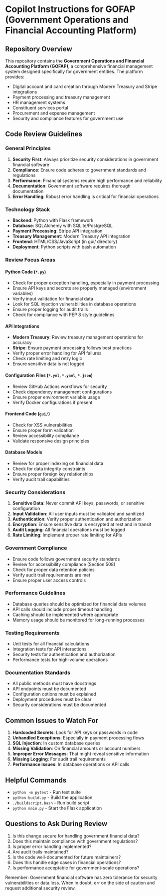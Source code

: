 # Copilot Instructions for GOFAP (Government Operations and Financial Accounting Platform)

## Repository Overview

This repository contains the **Government Operations and Financial Accounting Platform (GOFAP)**, a comprehensive financial management system designed specifically for government entities. The platform provides:

- Digital account and card creation through Modern Treasury and Stripe integrations
- Payment processing and treasury management
- HR management systems
- Constituent services portal
- Procurement and expense management
- Security and compliance features for government use

## Code Review Guidelines

### General Principles

1. **Security First**: Always prioritize security considerations in government financial software
2. **Compliance**: Ensure code adheres to government standards and regulations
3. **Performance**: Financial systems require high performance and reliability
4. **Documentation**: Government software requires thorough documentation
5. **Error Handling**: Robust error handling is critical for financial operations

### Technology Stack

- **Backend**: Python with Flask framework
- **Database**: SQLAlchemy with SQLite/PostgreSQL
- **Payment Processing**: Stripe API integration
- **Treasury Management**: Modern Treasury API integration
- **Frontend**: HTML/CSS/JavaScript (in gui/ directory)
- **Deployment**: Python scripts with bash automation

### Review Focus Areas

#### Python Code (`*.py`)
- Check for proper exception handling, especially in payment processing
- Ensure API keys and secrets are properly managed (environment variables)
- Verify input validation for financial data
- Look for SQL injection vulnerabilities in database operations
- Ensure proper logging for audit trails
- Check for compliance with PEP 8 style guidelines

#### API Integrations
- **Modern Treasury**: Review treasury management operations for accuracy
- **Stripe**: Ensure payment processing follows best practices
- Verify proper error handling for API failures
- Check rate limiting and retry logic
- Ensure sensitive data is not logged

#### Configuration Files (`*.yml`, `*.yaml`, `*.json`)
- Review GitHub Actions workflows for security
- Check dependency management configurations
- Ensure proper environment variable usage
- Verify Docker configurations if present

#### Frontend Code (`gui/`)
- Check for XSS vulnerabilities
- Ensure proper form validation
- Review accessibility compliance
- Validate responsive design principles

#### Database Models
- Review for proper indexing on financial data
- Check for data integrity constraints
- Ensure proper foreign key relationships
- Verify audit trail capabilities

### Security Considerations

1. **Sensitive Data**: Never commit API keys, passwords, or sensitive configuration
2. **Input Validation**: All user inputs must be validated and sanitized
3. **Authentication**: Verify proper authentication and authorization
4. **Encryption**: Ensure sensitive data is encrypted at rest and in transit
5. **Audit Logging**: All financial operations must be logged
6. **Rate Limiting**: Implement proper rate limiting for APIs

### Government Compliance

- Ensure code follows government security standards
- Review for accessibility compliance (Section 508)
- Check for proper data retention policies
- Verify audit trail requirements are met
- Ensure proper user access controls

### Performance Guidelines

- Database queries should be optimized for financial data volumes
- API calls should include proper timeout handling
- Caching should be implemented where appropriate
- Memory usage should be monitored for long-running processes

### Testing Requirements

- Unit tests for all financial calculations
- Integration tests for API interactions
- Security tests for authentication and authorization
- Performance tests for high-volume operations

### Documentation Standards

- All public methods must have docstrings
- API endpoints must be documented
- Configuration options must be explained
- Deployment procedures must be clear
- Security considerations must be documented

## Common Issues to Watch For

1. **Hardcoded Secrets**: Look for API keys or passwords in code
2. **Unhandled Exceptions**: Especially in payment processing flows
3. **SQL Injection**: In custom database queries
4. **Missing Validation**: On financial amounts or account numbers
5. **Improper Error Messages**: That might reveal sensitive information
6. **Missing Logging**: For audit trail requirements
7. **Performance Issues**: In database operations or API calls

## Helpful Commands

- `python -m pytest` - Run test suite
- `python build.py` - Build the application
- `./buildscript.bash` - Run build script
- `python main.py` - Start the Flask application

## Questions to Ask During Review

1. Is this change secure for handling government financial data?
2. Does this maintain compliance with government regulations?
3. Is proper error handling implemented?
4. Are audit trails maintained?
5. Is the code well-documented for future maintainers?
6. Does this handle edge cases in financial operations?
7. Is performance acceptable for government-scale operations?

Remember: Government financial software has zero tolerance for security vulnerabilities or data loss. When in doubt, err on the side of caution and request additional security review.